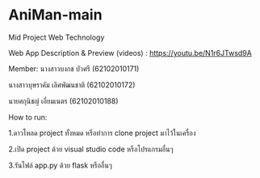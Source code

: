 # AniMan-main
 Mid Project Web Technology
 
Web App Description & Preview (videos) : https://youtu.be/N1r6JTwsd9A

Member:
นางสาวบงกช บัวศรี (62102010171)

นางสาวบุษราคัม เลิศพัฒนชาติ (62102010172)

นายศกุนิชญ์ เอี่ยมเนตร (62102010188)

How to run:

1.ดาวโหลด project ทั้งหมด หรือทำการ clone project มาไว้ในเครื่อง

2.เปิด project ด้วย visual studio code หรือโปรแกรมอื่นๆ

3.รันไฟล์ app.py ด้วย flask หรืออื่นๆ
